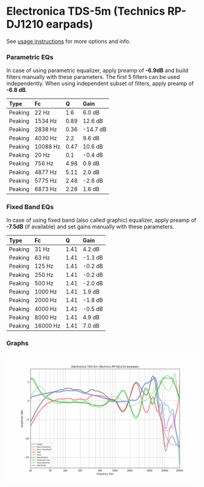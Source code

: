 # Electronica TDS-5m (Technics RP-DJ1210 earpads)
See [usage instructions](https://github.com/jaakkopasanen/AutoEq#usage) for more options and info.

### Parametric EQs
In case of using parametric equalizer, apply preamp of **-6.9dB** and build filters manually
with these parameters. The first 5 filters can be used independently.
When using independent subset of filters, apply preamp of **-6.8 dB**.

| Type    | Fc       |    Q | Gain     |
|:--------|:---------|:-----|:---------|
| Peaking | 22 Hz    | 1.6  | 6.0 dB   |
| Peaking | 1534 Hz  | 0.89 | 12.6 dB  |
| Peaking | 2838 Hz  | 0.36 | -14.7 dB |
| Peaking | 4030 Hz  | 2.2  | 9.6 dB   |
| Peaking | 10088 Hz | 0.47 | 10.6 dB  |
| Peaking | 20 Hz    | 0.1  | -0.4 dB  |
| Peaking | 756 Hz   | 4.98 | 0.9 dB   |
| Peaking | 4877 Hz  | 5.11 | 2.0 dB   |
| Peaking | 5775 Hz  | 2.48 | -2.6 dB  |
| Peaking | 6873 Hz  | 2.28 | 1.6 dB   |

### Fixed Band EQs
In case of using fixed band (also called graphic) equalizer, apply preamp of **-7.5dB**
(if available) and set gains manually with these parameters.

| Type    | Fc       |    Q | Gain    |
|:--------|:---------|:-----|:--------|
| Peaking | 31 Hz    | 1.41 | 4.2 dB  |
| Peaking | 63 Hz    | 1.41 | -1.3 dB |
| Peaking | 125 Hz   | 1.41 | -0.2 dB |
| Peaking | 250 Hz   | 1.41 | -0.2 dB |
| Peaking | 500 Hz   | 1.41 | -2.0 dB |
| Peaking | 1000 Hz  | 1.41 | 1.9 dB  |
| Peaking | 2000 Hz  | 1.41 | -1.8 dB |
| Peaking | 4000 Hz  | 1.41 | -0.5 dB |
| Peaking | 8000 Hz  | 1.41 | 4.9 dB  |
| Peaking | 16000 Hz | 1.41 | 7.0 dB  |

### Graphs
![](./Electronica%20TDS-5m%20(Technics%20RP-DJ1210%20earpads).png)